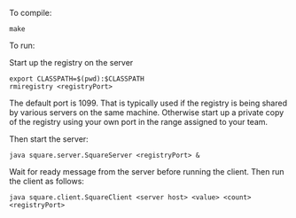 

To compile:

```
make
```

To run:

Start up the registry on the server

```
export CLASSPATH=$(pwd):$CLASSPATH
rmiregistry <registryPort>
```

The default port is 1099. That is typically used if the registry is being shared by various servers on the same machine. Otherwise start up a private copy of the registry using your own port in the range assigned to your team.


Then start the server:

```
java square.server.SquareServer <registryPort> &
```

Wait for ready message from the server before running the client. Then run the client as follows:

```
java square.client.SquareClient <server host> <value> <count> <registryPort>
```



